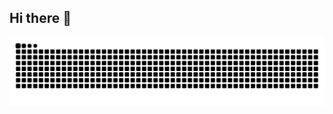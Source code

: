 ## Hi there 👋

<picture>
  <source media="(prefers-color-scheme: dark)" srcset="https://raw.githubusercontent.com/InkedCat/InkedCat/snake/github-contribution-grid-snake.svg" />
  <source media="(prefers-color-scheme: light)" srcset="https://raw.githubusercontent.com/InkedCat/InkedCat/snake/github-contribution-grid-snake.svg" />
  <img alt="github contribution grid snake animation" src="https://raw.githubusercontent.com/InkedCat/InkedCat/snake/github-contribution-grid-snake.svg" />
</picture>
<!--
**InkedCat/InkedCat** is a ✨ _special_ ✨ repository because its `README.md` (this file) appears on your GitHub profile.

Here are some ideas to get you started:

- 🔭 I’m currently working on ...
- 🌱 I’m currently learning ...
- 👯 I’m looking to collaborate on ...
- 🤔 I’m looking for help with ...
- 💬 Ask me about ...
- 📫 How to reach me: ...
- 😄 Pronouns: ...
- ⚡ Fun fact: ...
-->
